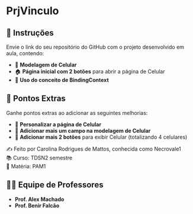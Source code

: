 # PrjVinculo

## 📌 Instruções

Envie o link do seu repositório do GitHub com o projeto desenvolvido em aula, contendo:

- 📱 **Modelagem de Celular**
- 🏠 **Página inicial com 2 botões** para abrir a página de Celular
- 🔗 **Uso do conceito de BindingContext**

## 🌟 Pontos Extras

Ganhe pontos extras ao adicionar as seguintes melhorias:

- 🎨 **Personalizar a página de Celular**
- 📝 **Adicionar mais um campo na modelagem de Celular**
- 🔘 **Adicionar mais 2 botões** para exibir Celular (totalizando 4 celulares)

✍️ Feito por Carolina Rodrigues de Mattos, conhecida como Necrovale1<br>
📚 Curso: TDSN2 semestre<br>
📖 Matéria: PAM1

## 👩‍🏫 **Equipe de Professores**

- **Prof. Alex Machado**
- **Prof. Benir Falcão**
